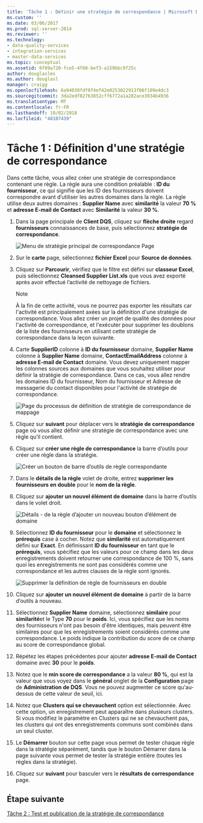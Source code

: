 ```yaml
---
title: 'Tâche 1 : Définir une stratégie de correspondance | Microsoft Docs'
ms.custom: ''
ms.date: 03/06/2017
ms.prod: sql-server-2014
ms.reviewer: ''
ms.technology:
- data-quality-services
- integration-services
- master-data-services
ms.topic: conceptual
ms.assetid: 6f89a720-fce5-4f60-bef3-a159bbc9f25c
author: douglaslms
ms.author: douglasl
manager: craigg
ms.openlocfilehash: 6a94030fdf0f4ef42e0253022913f06f109e4dc3
ms.sourcegitcommit: 3da2edf82763852cff6772a1a282ace3034b4936
ms.translationtype: MT
ms.contentlocale: fr-FR
ms.lasthandoff: 10/02/2018
ms.locfileid: "48107439"
---
```

# <a name="task-1-defining-a-matching-policy"></a>Tâche 1 : Définition d'une stratégie de correspondance
  Dans cette tâche, vous allez créer une stratégie de correspondance contenant une règle. La règle aura une condition préalable : **ID du fournisseur**, ce qui signifie que les ID des fournisseurs doivent correspondre avant d’utiliser les autres domaines dans la règle. La règle utilise deux autres domaines : **Supplier Name** avec **similarité** la valeur **70 %** et **adresse E-mail de Contact** avec  **Similarité** la valeur **30 %**.  
  
1.  Dans la page principale de **Client DQS**, cliquez sur **flèche droite** regard **fournisseurs** connaissances de base, puis sélectionnez **stratégie de correspondance**.  
  
     ![Menu de stratégie principal de correspondance Page](../../2014/tutorials/media/et-definingamatchingpolicy-01.jpg "Main Menu stratégie de correspondance Page")  
  
2.  Sur le **carte** page, sélectionnez **fichier Excel** pour **Source de données**.  
  
3.  Cliquez sur **Parcourir**, vérifiez que le filtre est défini sur **classeur Excel**, puis sélectionnez **Cleansed Supplier List.xls** que vous avez exporté après avoir effectué l’activité de nettoyage de fichiers.  
  
    > [!NOTE]  
    >  À la fin de cette activité, vous ne pourrez pas exporter les résultats car l'activité est principalement axées sur la définition d'une stratégie de correspondance. Vous allez créer un projet de qualité des données pour l'activité de correspondance, et l'exécuter pour supprimer les doublons de la liste des fournisseurs en utilisant cette stratégie de correspondance dans la leçon suivante.  
  
4.  Carte **SupplierID** colonne à **ID du fournisseur** domaine, **Supplier Name** colonne à **Supplier Name** domaine,  **ContactEmailAddress** colonne à **adresse E-mail de Contact** domaine. Vous devez uniquement mapper les colonnes sources aux domaines que vous souhaitez utiliser pour définir la stratégie de correspondance. Dans ce cas, vous allez rendre les domaines ID du fournisseur, Nom du fournisseur et Adresse de messagerie du contact disponibles pour l'activité de stratégie de correspondance.  
  
     ![Page du processus de définition de stratégie de correspondance de mappage](../../2014/tutorials/media/et-definingamatchingpolicy-02.jpg "Page du processus de définition de stratégie de correspondance de mappage")  
  
5.  Cliquez sur **suivant** pour déplacer vers le **stratégie de correspondance** page où vous allez définir une stratégie de correspondance avec une règle qu’il contient.  
  
6.  Cliquez sur **créer une règle de correspondance** la barre d’outils pour créer une règle dans la stratégie.  
  
     ![Créer un bouton de barre d’outils de règle correspondante](../../2014/tutorials/media/et-definingamatchingpolicy-03.jpg "créer un bouton de barre d’outils de règle correspondante")  
  
7.  Dans le **détails de la règle** volet de droite, entrez **supprimer les fournisseurs en double** pour le **nom de la règle**.  
  
8.  Cliquez sur **ajouter un nouvel élément de domaine** dans la barre d’outils dans le volet droit.  
  
     ![Détails - de la règle d’ajouter un nouveau bouton d’élément de domaine](../../2014/tutorials/media/et-definingamatchingpolicy-04.jpg "détails - de la règle d’ajouter un nouveau bouton d’élément de domaine")  
  
9. Sélectionnez **ID du fournisseur** pour le **domaine** et sélectionnez le **prérequis** case à cocher. Notez que **similarité** est automatiquement défini sur **Exact**. En définissant **ID du fournisseur** en tant que le **prérequis**, vous spécifiez que les valeurs pour ce champ dans les deux enregistrements doivent retourner une correspondance de 100 %, sans quoi les enregistrements ne sont pas considérés comme une correspondance et les autres clauses de la règle sont ignorés.  
  
     ![Supprimer la définition de règle de fournisseurs en double](../../2014/tutorials/media/et-definingamatchingpolicy-05.jpg "supprimer la définition de règle de fournisseurs en double")  
  
10. Cliquez sur **ajouter un nouvel élément de domaine** à partir de la barre d’outils à nouveau.  
  
11. Sélectionnez **Supplier Name** domaine, sélectionnez **similaire** pour **similarité**et le Type **70** pour le **poids**.  Ici, vous spécifiez que les noms des fournisseurs n'ont pas besoin d'être identiques, mais peuvent être similaires pour que les enregistrements soient considérés comme une correspondance. Le poids indique la contribution du score de ce champ au score de correspondance global.  
  
12. Répétez les étapes précédentes pour ajouter **adresse E-mail de Contact** domaine avec **30** pour le **poids**.  
  
13. Notez que le **min score de correspondance** a la valeur **80 %**, qui est la valeur que vous voyez dans le **général** onglet de la **Configuration** page de **Administration de DQS**. Vous ne pouvez augmenter ce score qu'au-dessus de cette valeur de seuil, ici.  
  
14. Notez que **Clusters qui se chevauchent** option est sélectionnée. Avec cette option, un enregistrement peut apparaître dans plusieurs clusters. Si vous modifiez le paramètre en Clusters qui ne se chevauchent pas, les clusters qui ont des enregistrements communs sont combinés dans un seul cluster.  
  
15. Le **Démarrer** bouton sur cette page vous permet de tester chaque règle dans la stratégie séparément, tandis que le bouton Démarrer dans la page suivante vous permet de tester la stratégie entière (toutes les règles dans la stratégie).  
  
16. Cliquez sur **suivant** pour basculer vers le **résultats de correspondance** page.  
  
## <a name="next-step"></a>Étape suivante  
 [Tâche 2 : Test et publication de la stratégie de correspondance](../../2014/tutorials/task-2-testing-and-publishing-the-matching-policy.md)  
  
  
